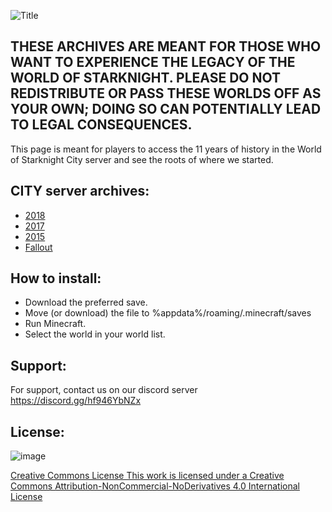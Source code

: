 ![Title](https://github.com/WOSK24/WOSK-City-Server-Archives/assets/142062862/bb1893a8-baec-4848-8a64-d748a14d119f)

## THESE ARCHIVES ARE MEANT FOR THOSE WHO WANT TO EXPERIENCE THE LEGACY OF THE WORLD OF STARKNIGHT. PLEASE DO NOT REDISTRIBUTE OR PASS THESE WORLDS OFF AS YOUR OWN; DOING SO CAN POTENTIALLY LEAD TO LEGAL CONSEQUENCES.

This page is meant for players to access the 11 years of history in the World of Starknight City server and see the roots of where we started.

## CITY server archives:
- [2018](https://github.com/WOSK24/WOSK-City-Server-Archives/releases/tag/2018)
- [2017](https://github.com/WOSK24/WOSK-City-Server-Archives/releases/tag/2017)
- [2015](https://github.com/WOSK24/WOSK-City-Server-Archives/releases/edit/Oldest)
- [Fallout](https://github.com/WOSK24/WOSK-City-Server-Archives/releases/tag/Fallout)


## How to install:
- Download the preferred save.
- Move (or download) the file to %appdata%/roaming/.minecraft/saves
- Run Minecraft.
- Select the world in your world list.

## Support:
For support, contact us on our discord server https://discord.gg/hf946YbNZx

## License:

![image](https://github.com/WOSK24/WOSK-City-Server-Archives/assets/142062862/da6e472f-8fdd-48df-ba3d-95c325a46885)

[Creative Commons License
This work is licensed under a Creative Commons Attribution-NonCommercial-NoDerivatives 4.0 International License](https://creativecommons.org/licenses/by-nc-nd/4.0/)
